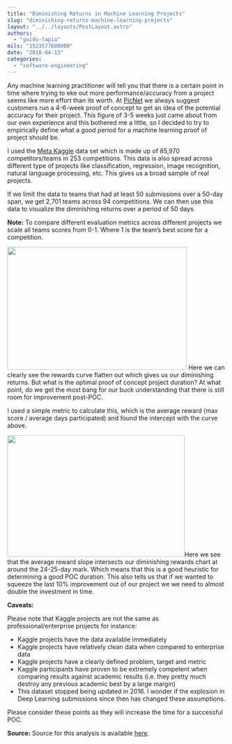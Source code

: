 ```yaml
---
title: "Diminishing Returns in Machine Learning Projects"
slug: "diminishing-returns-machine-learning-projects"
layout: "../../layouts/PostLayout.astro"
authors: 
  - "guido-tapia"
mils: "1523577600000"
date: "2018-04-13"
categories: 
  - "software-engineering"
---
```


Any machine learning practitioner will tell you that there is a certain point in time where trying to eke out more performance/accuracy from a project seems like more effort than its worth. At [PicNet](https://picnet.com.au) we always suggest customers run a 4-6-week proof of concept to get an idea of the potential accuracy for their project. This figure of 3-5 weeks just came about from our own experience and this bothered me a little, so I decided to try to empirically define what a good period for a machine learning proof of project should be.

I used the [Meta Kaggle](https://www.kaggle.com/kaggle/meta-kaggle) data set which is made up of 85,970 competitors/teams in 253 competitions. This data is also spread across different type of projects like classification, regression, image recognition, natural language processing, etc. This gives us a broad sample of real projects.

If we limit the data to teams that had at least 50 submissions over a 50-day span, we get 2,701 teams across 94 competitions. We can then use this data to visualize the diminishing returns over a period of 50 days.

**Note:** To compare different evaluation metrics across different projects we scale all teams scores from 0-1. Where 1 is the team’s best score for a competition.

<img src="/images/im11.gif" width=412 height=282  > Here we can clearly see the rewards curve flatten out which gives us our diminishing returns. But what is the optimal proof of concept project duration? At what point, do we get the most bang for our buck understanding that there is still room for improvement post-POC.

I used a simple metric to calculate this, which is the average reward (max score / average days participated) and found the intercept with the curve above.

<img src="/images/im12.gif" width=407 height=279  >Here we see that the average reward slope intersects our diminishing rewards chart at around the 24-25-day mark. Which means that this is a good heuristic for determining a good POC duration. This also tells us that if we wanted to squeeze the last 10% improvement out of our project we we need to almost double the investment in time.

**Caveats:**

Please note that Kaggle projects are not the same as professional/enterprise projects for instance:

- Kaggle projects have the data available immediately
- Kaggle projects have relatively clean data when compared to enterprise data
- Kaggle projects have a clearly defined problem, target and metric
- Kaggle participants have proven to be extremely competent when comparing results against academic results (i.e. they pretty much destroy any previous academic best by a large margin)
- This dataset stopped being updated in 2016. I wonder if the explosion in Deep Learning submissions since then has changed these assumptions.

Please consider these points as they will increase the time for a successful POC.

**Source:** Source for this analysis is available [here](https://gist.github.com/gatapia/eb841639416b1b8db81d8b4e2df896ca).
